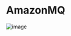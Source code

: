 # AmazonMQ

![image](https://github.com/NarutoOp/AmazonMQ/assets/55342994/0a099d7a-f852-46fc-b0e7-3029c17f7b3c)
